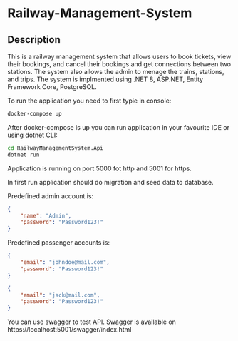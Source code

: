 # Railway-Management-System

## Description
This is a railway management system that allows users to book tickets, view their bookings, and cancel their bookings and get connections between two stations. The system also allows the admin to menage the trains, stations, and trips. The system is implmented using .NET 8, ASP.NET, Entity Framework Core, PostgreSQL.

To run the application you need to first typie in console:

```bash
docker-compose up
```

After docker-compose is up you can run application in your favourite IDE or using dotnet CLI:

```bash
cd RailwayManagementSystem.Api
dotnet run
```

Application is running on port 5000 fot http and 5001 for https.

In first run application should do migration and seed data to database.

Predefined admin account is:

```json
{
    "name": "Admin",
    "password": "Password123!"
}
```

Predefined passenger accounts is:

```json
{
    "email": "johndoe@mail.com",
    "password": "Password123!"
}
```

```json
{
    "email": "jack@mail.com",
    "password": "Password123!"
}
```

You can use swagger to test API. Swagger is available on https://localhost:5001/swagger/index.html
